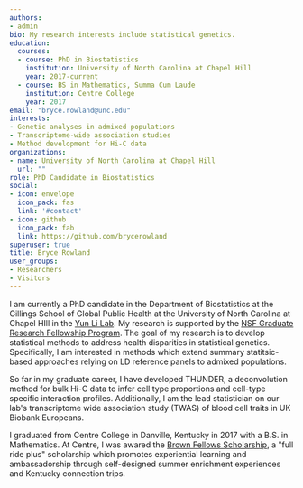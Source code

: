 ```yaml
---
authors:
- admin
bio: My research interests include statistical genetics.
education:
  courses:
  - course: PhD in Biostatistics
    institution: University of North Carolina at Chapel Hill
    year: 2017-current
  - course: BS in Mathematics, Summa Cum Laude
    institution: Centre College
    year: 2017
email: "bryce.rowland@unc.edu"
interests:
- Genetic analyses in admixed populations
- Transcriptome-wide association studies
- Method development for Hi-C data
organizations:
- name: University of North Carolina at Chapel Hill
  url: ""
role: PhD Candidate in Biostatistics
social:
- icon: envelope
  icon_pack: fas
  link: '#contact'
- icon: github
  icon_pack: fab
  link: https://github.com/brycerowland
superuser: true
title: Bryce Rowland
user_groups:
- Researchers
- Visitors
---
```


I am currently a PhD candidate in the Department of Biostatistics at the Gillings School of Global Public Health at the University of North Carolina at Chapel HIll in the [Yun Li Lab](https://yunliweb.its.unc.edu). My research is supported by the [NSF Graduate Research Fellowship Program](http://nsfgrfp.org). The goal of my research is to develop statistical methods to address health disparities in statistical genetics. Specifically, I am interested in methods which extend summary statitsic-based approaches relying on LD reference panels to admixed populations. 

So far in my graduate career, I have developed THUNDER, a deconvolution method for bulk Hi-C data to infer cell type proportions and cell-type specific interaction profiles. Additionally, I am the lead statistician on our lab's transcriptome wide association study (TWAS) of blood cell traits in UK Biobank Europeans. 

I graduated from Centre College in Danville, Kentucky in 2017 with a B.S. in Mathematics. At Centre, I was awared the [Brown Fellows Scholarship](https://www.centre.edu/brown-fellows/), a "full ride plus" scholarship which promotes experiential learning and ambassadorship through self-designed summer enrichment experiences and Kentucky connection trips. 

